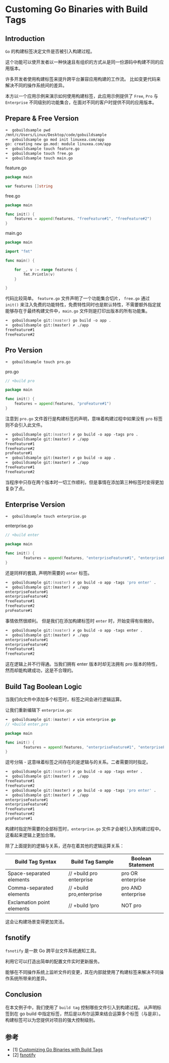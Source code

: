 # Customing Go Binaries with Build Tags


## Introduction

`Go` 的构建标签决定文件是否被引入构建过程。

这个功能可以使开发者以一种快速且有组织的方式从是同一份源码中构建不同的应用版本。

许多开发者使用构建标签来提升跨平台兼容应用构建的工作流。
比如变更代码来解决不同的操作系统间的差异。


本方以一个应用示例来演示如何使用构建标签，此应用示例提供了 `Free`, `Pro` 与 `Enterprise` 不同级别的功能集合，在面对不同的客户时提供不同的应用版本。


## Prepare & Free Version

```zsh
➜  gobuildsample pwd
/mnt/c/Users/Linux/Desktop/code/gobuildsample
➜  gobuildsample go mod init linuxea.com/app
go: creating new go.mod: module linuxea.com/app
➜  gobuildsample touch feature.go
➜  gobuildsample touch free.go
➜  gobuildsample touch main.go
```

feature.go
```go
package main

var features []string
```


free.go
```go
package main

func init() {
	features = append(features, "freeFeature#1", "freeFeature#2")
}
```


main.go
```go
package main

import "fmt"

func main() {

	for _, v := range features {
		fmt.Println(v)
	}

}
```


代码比较简单。
`feature.go` 文件声明了一个功能集合切片， `free.go` 通过 `init()` 来注入免费的功能特性，免费特性同时也是默认特性，不需要额外指定就能够存在于最终构建文件中，`main.go` 文件则是打印出版本的所有功能集。

```zsh
➜  gobuildsample git:(master) go build -o app .
➜  gobuildsample git:(master) ✗ ./app
freeFeature#1
freeFeature#2
```



## Pro Version

```zsh
➜  gobuildsample touch pro.go
```

pro.go
```go
// +build pro

package main

func init() {
	features = append(features, "proFeature#1")
}
```

注意到 `pro.go` 文件首行是构建标签的声明，意味着构建过程中如果没有 `pro` 标签则不会引入此文件。

```zsh
➜  gobuildsample git:(master) ✗ go build -o app -tags pro .
➜  gobuildsample git:(master) ✗ ./app
freeFeature#1
freeFeature#2
proFeature#1
➜  gobuildsample git:(master) ✗ go build -o app .
➜  gobuildsample git:(master) ✗ ./app
freeFeature#1
freeFeature#2
```

当程序中只存在两个版本时一切工作顺利，但是事情在添加第三种标签时变得更加复杂了点。


## Enterprise Version

```zsh
➜  gobuildsample touch enterprise.go
```

enterprise.go
```go
// +build enter

package main

func init() {
        features = append(features, "enterpriseFeature#1", "enterpriseFeature#2")
}
```

还是同样的套路, 声明所需要的 `enter` 标签。

```zsh
➜  gobuildsample git:(master) ✗ go build -o app -tags 'pro enter' .
➜  gobuildsample git:(master) ✗ ./app
enterpriseFeature#1
enterpriseFeature#2
freeFeature#1
freeFeature#2
proFeature#1
```

事情依然很顺利。
但是我们在添加构建标签时 `enter` 时，开始变得有些微妙。

```zsh
➜  gobuildsample git:(master) ✗ go build -o app -tags enter .
➜  gobuildsample git:(master) ✗ ./app
enterpriseFeature#1
enterpriseFeature#2
freeFeature#1
freeFeature#2
```

这在逻辑上并不行得通。当我们拥有 enter 版本时却无法拥有 pro 版本的特性，然而却能构建成功，这是不合理的。



## Build Tag Boolean Logic

当我们向文件中添加多个标签时，标签之间会进行逻辑运算。

让我们重新编辑下 `enterprise.go`:

```go
➜  gobuildsample git:(master) ✗ vim enterprise.go
// +build enter,pro

package main

func init() {
        features = append(features, "enterpriseFeature#1", "enterpriseFeature#2")
}
```

逗号分隔 - 这意味着标签之间存在的是逻辑与的关系。二者需要同时指定。

```zsh
➜  gobuildsample git:(master) ✗ go build -o app -tags enter .
➜  gobuildsample git:(master) ✗ ./app
freeFeature#1
freeFeature#2
➜  gobuildsample git:(master) ✗ go build -o app -tags 'pro enter' .
➜  gobuildsample git:(master) ✗ ./app
enterpriseFeature#1
enterpriseFeature#2
freeFeature#1
freeFeature#2
proFeature#1
```

构建时指定所需要的全部标签时，`enterprise.go`  文件才会被引入到构建过程中。这看起来逻辑上更加合理。

除了上面提到的逻辑与关系，还存在着其他的逻辑运算关系：

| Build Tag Syntax| 	Build Tag Sample	| Boolean Statement |
|  ----------- |  ----------- |  ----------- |
| Space-separated elements |	// +build pro enterprise |	pro OR enterprise |
| Comma-separated elements |	// +build pro,enterprise |	pro AND enterprise |
| Exclamation point elements|	// +build !pro	| NOT pro |

这会让构建场景变得更加灵活。


## fsnotify

`fsnotify` 是一款 Go 跨平台文件系统通知工具。

利用它可以打造出简单的配置文件实时更新服务。

能够在不同操作系统上监听文件的变更，其在内部就使用了构建标签来解决不同操作系统所带来的差异。


## Conclusion

在本文例子中，我们使用了 `build tag` 控制哪些文件引入到构建过程。
从声明标签到在 go build 中指定标签，然后是以布尔运算来结合运算多个标签（与是非）。
构建标签可以为您提供对项目的强大控制级别。


## 参考

- [1] [Customizing Go Binaries with Build Tags](https://www.digitalocean.com/community/tutorials/customizing-go-binaries-with-build-tags)
- [2] [fsnotify](https://github.com/fsnotify/fsnotify)